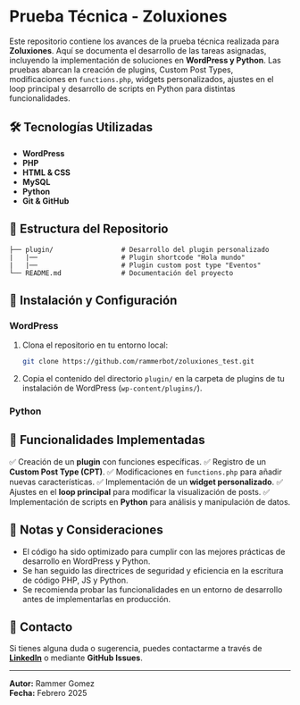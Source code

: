 # Prueba Técnica - Zoluxiones

Este repositorio contiene los avances de la prueba técnica realizada para **Zoluxiones**. Aquí se documenta el desarrollo de las tareas asignadas, incluyendo la implementación de soluciones en **WordPress y Python**. Las pruebas abarcan la creación de plugins, Custom Post Types, modificaciones en `functions.php`, widgets personalizados, ajustes en el loop principal y desarrollo de scripts en Python para distintas funcionalidades.

## 🛠 Tecnologías Utilizadas
- **WordPress**
- **PHP**
- **HTML & CSS**
- **MySQL**
- **Python**
- **Git & GitHub**

## 📂 Estructura del Repositorio

```
├── plugin/                 # Desarrollo del plugin personalizado
|   |──                     # Plugin shortcode "Hola mundo"
|   |──                     # Plugin custom post type "Eventos"
└── README.md               # Documentación del proyecto
```

## 🚀 Instalación y Configuración

### WordPress
1. Clona el repositorio en tu entorno local:
   ```bash
   git clone https://github.com/rammerbot/zoluxiones_test.git
   ```
2. Copia el contenido del directorio `plugin/` en la carpeta de plugins de tu instalación de WordPress (`wp-content/plugins/`).


### Python

## 📌 Funcionalidades Implementadas

✅ Creación de un **plugin** con funciones específicas.
✅ Registro de un **Custom Post Type (CPT)**.
✅ Modificaciones en `functions.php` para añadir nuevas características.
✅ Implementación de un **widget personalizado**.
✅ Ajustes en el **loop principal** para modificar la visualización de posts.
✅ Implementación de scripts en **Python** para análisis y manipulación de datos.

## 📝 Notas y Consideraciones
- El código ha sido optimizado para cumplir con las mejores prácticas de desarrollo en WordPress y Python.
- Se han seguido las directrices de seguridad y eficiencia en la escritura de código PHP, JS y Python.
- Se recomienda probar las funcionalidades en un entorno de desarrollo antes de implementarlas en producción.

## 📧 Contacto
Si tienes alguna duda o sugerencia, puedes contactarme a través de **[LinkedIn](https://www.linkedin.com/in/rammer-gomez/)** o mediante **GitHub Issues**.

---

**Autor:** Rammer Gomez  
**Fecha:** Febrero 2025